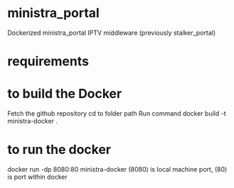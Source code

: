 # ministra_portal
Dockerized ministra_portal IPTV middleware (previously stalker_portal)

# requirements

# to build the Docker
Fetch the github repository
cd to folder path
Run command docker build -t ministra-docker .

# to run the docker
docker run -dp 8080:80 ministra-docker
(8080) is local machine port, (80) is port within docker